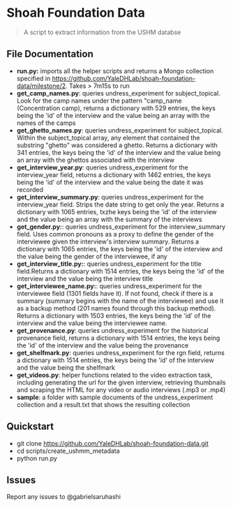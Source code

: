# Shoah Foundation Data

> A script to extract information from the USHM databse

## File Documentation

* **run.py:** imports all the helper scripts and returns a Mongo collection specified in https://github.com/YaleDHLab/shoah-foundation-data/milestone/2. Takes > 7m15s to run
* **get\_camp\_names.py**: queries undress\_experiment for subject_topical. Look for the camp names under the pattern 
"camp\_name (Concentration camp), returns a dictionary with 529 entries, the keys being the 'id' of the interview and the value being an array with the names of the camps
* **get\_ghetto\_names.py**: queries undress\_experiment for subject\_topical. Within the subject\_topical array, any element that contained the substring "ghetto" was considered a ghetto. Returns a dictionary with 341 entries, the keys being the 'id' of the interview and the value being an array with the ghettos associated with the interview
* **get\_interview\_year.py**: queries undress\_experiment for the interview\_year field, returns a dictionary with 1462 entries, the keys being the 'id' of the interview and the value being the date it was recorded
* **get\_interview\_summary.py**: queries undress\_experiment for the interview\_year field. Strips the date string to get only the year. Returns a dictionary with 1065 entries, txzhe keys being the 'id' of the interview and the value being an array with the summary of the interviews
* **get\_gender.py:**: queries undress\_experiment for the interview\_summary field. Uses common pronouns as a proxy to define the gender of the interviewee given the interview's interview summary. Returns a dictionary with 1065 entries, the keys being the 'id' of the interview and the value being the gender of the interviewee, if any
* **get\_interview\_title.py:**: queries undress\_experiment for the title field.Returns a dictionary with 1514 entries, the keys being the 'id' of the interview and the value being the interview title
* **get\_interviewee_name.py:**: queries undress\_experiment for the interviewee field (1301 fields have it). If not found, check if there is a summary (summary begins with the name of the interviewee) and use it as a backup method (201 names found through this backup method). Returns a dictionary with 1503 entries, the keys being the 'id' of the interview and the value being the interviewee name. 
* **get\_provenance.py**: queries undress\_experiment for the historical provenance field, returns a dictionary with 1514 entries, the keys being the 'id' of the interview and the value being the provenance
* **get\_shelfmark.py**: queries undress\_experiment for the rgn field, returns a dictionary with 1514 entries, the keys being the 'id' of the interview and the value being the shelfmark
* **get\_videos.py**: helper functions related to the video extraction task, including generating the url for the given interview, retrieving thumbnails and scraping the HTML for any video or audio interviews (.mp3 or .mp4)
* **sample**: a folder with sample documents of the undress_experiment collection and a result.txt that shows the resulting collection

## Quickstart

* git clone https://github.com/YaleDHLab/shoah-foundation-data.git
* cd scripts/create\_ushmm\_metadata
* python run.py


## Issues

Report any issues to @gabrielsaruhashi